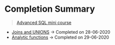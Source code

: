 # Completion Summary

> [Advanced SQL mini course](https://www.kaggle.com/learn/advanced-sql)
 
* [Joins and UNIONS](https://www.kaggle.com/alexisbcook/joins-and-unions) -> Completed on 28-06-2020
* [Analytic functions](https://www.kaggle.com/alexisbcook/analytic-functions) -> Completed on 29-06-2020
